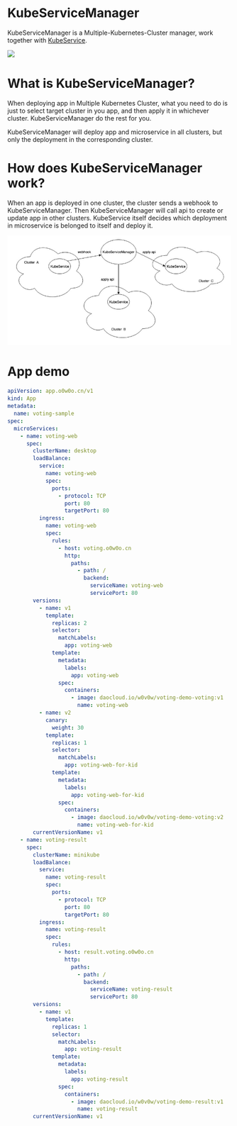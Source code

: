# KubeServiceManager

KubeServiceManager is a Multiple-Kubernetes-Cluster manager, work together with [KubeService](https://github.com/Coderhypo/KubeService).

![](https://github.com/zwwhdls/KubeServiceManager/blob/master/img/mcluster.gif)

# What is KubeServiceManager?

When deploying app in Multiple Kubernetes Cluster, what you need to do is just to select target cluster in you app, and then apply it in whichever cluster. KubeServiceManager do the rest for you.

KubeServiceManager will deploy app and microservice in all clusters, but only the deployment in the corresponding cluster.

# How does KubeServiceManager work?

When an app is deployed in one cluster, the cluster sends a webhook to KubeServiceManager. Then KubeServiceManager will call api to create or update app in other clusters. KubeService itself decides which deployment in microservice is belonged to itself and deploy it.

![](https://github.com/zwwhdls/KubeServiceManager/blob/master/img/KubeServiceManager.jpg)

# App demo

```yaml
apiVersion: app.o0w0o.cn/v1
kind: App
metadata:
  name: voting-sample
spec:
  microServices:
    - name: voting-web
      spec:
        clusterName: desktop
        loadBalance:
          service:
            name: voting-web
            spec:
              ports:
                - protocol: TCP
                  port: 80
                  targetPort: 80
          ingress:
            name: voting-web
            spec:
              rules:
                - host: voting.o0w0o.cn
                  http:
                    paths:
                      - path: /
                        backend:
                          serviceName: voting-web
                          servicePort: 80
        versions:
          - name: v1
            template:
              replicas: 2
              selector:
                matchLabels:
                  app: voting-web
              template:
                metadata:
                  labels:
                    app: voting-web
                spec:
                  containers:
                    - image: daocloud.io/w0v0w/voting-demo-voting:v1
                      name: voting-web
          - name: v2
            canary:
              weight: 30
            template:
              replicas: 1
              selector:
                matchLabels:
                  app: voting-web-for-kid
              template:
                metadata:
                  labels:
                    app: voting-web-for-kid
                spec:
                  containers:
                    - image: daocloud.io/w0v0w/voting-demo-voting:v2
                      name: voting-web-for-kid
        currentVersionName: v1
    - name: voting-result
      spec:
        clusterName: minikube
        loadBalance:
          service:
            name: voting-result
            spec:
              ports:
                - protocol: TCP
                  port: 80
                  targetPort: 80
          ingress:
            name: voting-result
            spec:
              rules:
                - host: result.voting.o0w0o.cn
                  http:
                    paths:
                      - path: /
                        backend:
                          serviceName: voting-result
                          servicePort: 80
        versions:
          - name: v1
            template:
              replicas: 1
              selector:
                matchLabels:
                  app: voting-result
              template:
                metadata:
                  labels:
                    app: voting-result
                spec:
                  containers:
                    - image: daocloud.io/w0v0w/voting-demo-result:v1
                      name: voting-result
        currentVersionName: v1
```